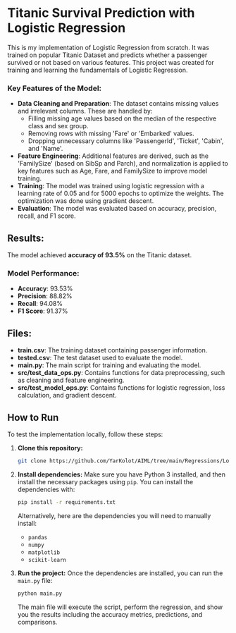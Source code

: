 
# Titanic Survival Prediction with Logistic Regression

This is my implementation of Logistic Regression from scratch. It was trained on popular Titanic Dataset and predicts whether a passenger survived or not based on various features. This project was created for training and learning the fundamentals of Logistic Regression.

### Key Features of the Model:
- **Data Cleaning and Preparation**: The dataset contains missing values and irrelevant columns. These are handled by:
    - Filling missing age values based on the median of the respective class and sex group.
    - Removing rows with missing 'Fare' or 'Embarked' values.
    - Dropping unnecessary columns like 'PassengerId', 'Ticket', 'Cabin', and 'Name'.
- **Feature Engineering**: Additional features are derived, such as the 'FamilySize' (based on SibSp and Parch), and normalization is applied to key features such as Age, Fare, and FamilySize to improve model training.
- **Training**: The model was trained using logistic regression with a learning rate of 0.05 and for 5000 epochs to optimize the weights. The optimization was done using gradient descent.
- **Evaluation**: The model was evaluated based on accuracy, precision, recall, and F1 score.

## Results:
The model achieved **accuracy of 93.5%** on the Titanic dataset.

### Model Performance:
- **Accuracy**: 93.53%
- **Precision**: 88.82%
- **Recall**: 94.08%
- **F1 Score**: 91.37%

## Files:
- **train.csv**: The training dataset containing passenger information.
- **tested.csv**: The test dataset used to evaluate the model.
- **main.py**: The main script for training and evaluating the model.
- **src/test_data_ops.py**: Contains functions for data preprocessing, such as cleaning and feature engineering.
- **src/test_model_ops.py**: Contains functions for logistic regression, loss calculation, and gradient descent.

## How to Run

To test the implementation locally, follow these steps:

1. **Clone this repository:**
   ```bash
   git clone https://github.com/YarKolot/AIML/tree/main/Regressions/LogisticRegressionTitanic
   ```

2. **Install dependencies:**
   Make sure you have Python 3 installed, and then install the necessary packages using `pip`. You can install the dependencies with:
   ```bash
   pip install -r requirements.txt
   ```
   Alternatively, here are the dependencies you will need to manually install:
   - `pandas`
   - `numpy`
   - `matplotlib`
   - `scikit-learn`

3. **Run the project:**
   Once the dependencies are installed, you can run the `main.py` file:
   ```bash
   python main.py
   ```

   The main file will execute the script, perform the regression, and show you the results including the accuracy metrics, predictions, and comparisons.
